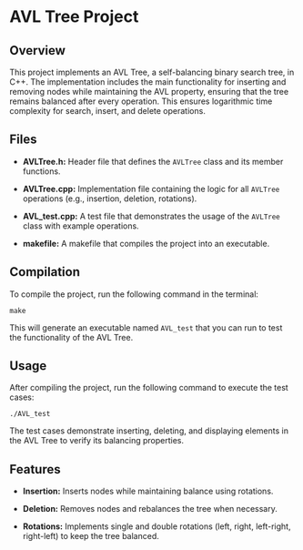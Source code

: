 # AVL Tree Project

## Overview

This project implements an AVL Tree, a self-balancing binary search tree, in C++. The implementation includes the main functionality for inserting and removing nodes while maintaining the AVL property, ensuring that the tree remains balanced after every operation. This ensures logarithmic time complexity for search, insert, and delete operations.

## Files

- **AVLTree.h:** Header file that defines the `AVLTree` class and its member functions.

- **AVLTree.cpp:** Implementation file containing the logic for all `AVLTree` operations (e.g., insertion, deletion, rotations).

- **AVL_test.cpp:** A test file that demonstrates the usage of the `AVLTree` class with example operations.

- **makefile:** A makefile that compiles the project into an executable.

## Compilation

To compile the project, run the following command in the terminal:
```
make
```
This will generate an executable named `AVL_test` that you can run to test the functionality of the AVL Tree.

## Usage

After compiling the project, run the following command to execute the test cases:
```
./AVL_test
```
The test cases demonstrate inserting, deleting, and displaying elements in the AVL Tree to verify its balancing properties.

## Features

- **Insertion:** Inserts nodes while maintaining balance using rotations.

- **Deletion:** Removes nodes and rebalances the tree when necessary.

- **Rotations:** Implements single and double rotations (left, right, left-right, right-left) to keep the tree balanced.